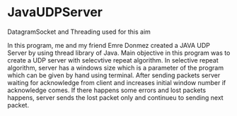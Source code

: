 # JavaUDPServer
DatagramSocket and Threading used for this aim

In this program, me and my friend Emre Donmez created a JAVA UDP Server by using thread library of Java.
Main objective in this program was to create a UDP server with selecvtive repeat algorithm. In selective
repeat algorithm, server has a windows size which is a parameter of the program which can be given by hand 
using terminal. After sending packets server waiting for acknowledge from client and increases initial window
number if acknowledge comes. If there happens some errors and lost packets happens, server sends the lost packet
only and continueu to sending next packet. 
